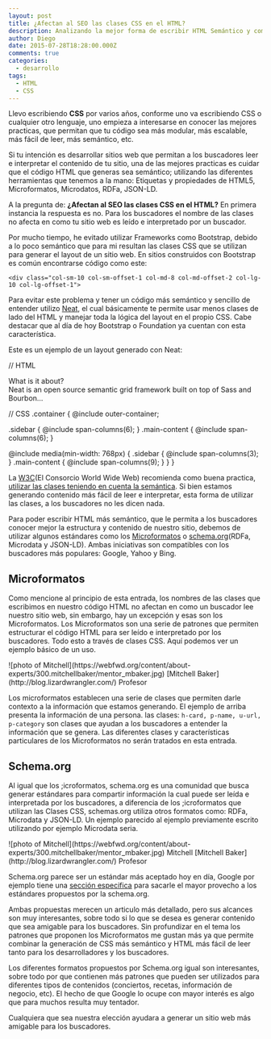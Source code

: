 ```yaml
---
layout: post
title: ¿Afectan al SEO las clases CSS en el HTML?
description: Analizando la mejor forma de escribir HTML Semántico y como CSS puede interferir en este proceso.
author: Diego
date: 2015-07-28T18:28:00.000Z
comments: true
categories:
  - desarrollo
tags:
  - HTML
  - CSS
---
```


Llevo escribiendo **CSS** por varios a&ntilde;os, conforme uno va escribiendo CSS o cualquier otro lenguaje, uno empieza a interesarse en conocer las mejores practicas, que permitan que tu c&oacute;digo sea m&aacute;s modular, m&aacute;s escalable, m&aacute;s f&aacute;cil de leer, m&aacute;s sem&aacute;ntico, etc.

Si tu intenci&oacute;n es desarrollar sitios web que permitan a los buscadores leer e interpretar el contenido de tu sitio, una de las mejores practicas es cuidar que el c&oacute;digo HTML que generas sea sem&aacute;ntico; utilizando las diferentes herramientas que tenemos a la mano: Etiquetas y propiedades de HTML5, Microformatos, Microdatos, RDFa, JSON-LD.

A la pregunta de: **&iquest;Afectan al SEO las clases CSS en el HTML?** En primera instancia la respuesta es no. Para los buscadores el nombre de las clases no afecta en como tu sitio web es le&iacute;do e interpretado por un buscador.

Por mucho tiempo, he evitado utilizar Frameworks como Bootstrap, debido a lo poco sem&aacute;ntico que para mi resultan las clases CSS que se utilizan para generar el layout de un sitio web. En sitios construidos con Bootstrap es com&uacute;n encontrarse c&oacute;digo como este:

```
<div class="col-sm-10 col-sm-offset-1 col-md-8 col-md-offset-2 col-lg-10 col-lg-offset-1">
```

Para evitar este problema y tener un c&oacute;digo m&aacute;s sem&aacute;ntico y sencillo de entender utilizo [Neat](http://neat.bourbon.io/), el cual b&aacute;sicamente te permite usar menos clases de lado del HTML y manejar toda la l&oacute;gica del layout en el propio CSS. Cabe destacar que al d&iacute;a de hoy Bootstrap o Foundation ya cuentan con esta caracter&iacute;stica.

Este es un ejemplo de un layout generado con Neat:

<!--|%%|%7B%25%20highlight%20HTML%20linenos%25%7D|%%|-->

// HTML
<section><aside class="sidebar">What is it about?</aside><article class="main-content">Neat is an open source semantic grid framework built on top of Sass and Bourbon&hellip;</article></section>

// CSS .container { @include outer-container;

.sidebar { @include span-columns(6); } .main-content { @include span-columns(6); }

@include media(min-width: 768px) { .sidebar { @include span-columns(3); } .main-content { @include span-columns(9); } } }

<!--|%%|%7B%25%20endhighlight%20%25%7D|%%|-->

La [W3C](http://www.w3c.es/)(El Consorcio World Wide Web) recomienda como buena practica, [utilizar las clases teniendo en cuenta la sem&aacute;ntica](http://www.w3.org/QA/Tips/goodclassnames). Si bien estamos generando contenido m&aacute;s f&aacute;cil de leer e interpretar, esta forma de utilizar las clases, a los buscadores no les dicen nada.

Para poder escribir HTML m&aacute;s sem&aacute;ntico, que le permita a los buscadores conocer mejor la estructura y contenido de nuestro sitio, debemos de utilizar algunos est&aacute;ndares como los [Microformatos](http://microformats.org/) o [schema.org](http://schema.org/)(RDFa, Microdata y JSON-LD). Ambas iniciativas son compatibles con los buscadores m&aacute;s populares: Google, Yahoo y Bing.

## Microformatos

Como mencione al principio de esta entrada, los nombres de las clases que escribimos en nuestro c&oacute;digo HTML no afectan en como un buscador lee nuestro sitio web, sin embargo, hay un excepci&oacute;n y esas son los Microformatos. Los Microformatos son una serie de patrones que permiten estructurar el c&oacute;digo HTML para ser le&iacute;do e interpretado por los buscadores. Todo esto a trav&eacute;s de clases CSS. Aqu&iacute; podemos ver un ejemplo b&aacute;sico de un uso.

<!--|%%|%7B%25%20highlight%20HTML%20linenos%25%7D|%%|-->
<div class="h-card">![photo of Mitchell](https://webfwd.org/content/about-experts/300.mitchellbaker/mentor_mbaker.jpg) [Mitchell Baker](http://blog.lizardwrangler.com/) <span class="p-category">Profesor</span></div>

<!--|%%|%7B%25%20endhighlight%20%25%7D|%%|-->

Los microformatos establecen una serie de clases que permiten darle contexto a la informaci&oacute;n que estamos generando. El ejemplo de arriba presenta la informaci&oacute;n de una persona. las clases: `h-card, p-name, u-url, p-category` son clases que ayudan a los buscadores a entender la informaci&oacute;n que se genera. Las diferentes clases y caracter&iacute;sticas particulares de los Microformatos no ser&aacute;n tratados en esta entrada.

## Schema.org

Al igual que los ;icroformatos, schema.org es una comunidad que busca generar est&aacute;ndares para compartir informaci&oacute;n la cual puede ser le&iacute;da e interpretada por los buscadores, a diferencia de los ;icroformatos que utilizan las Clases CSS, schemas.org utiliza otros formatos como: RDFa, Microdata y JSON-LD. Un ejemplo parecido al ejemplo previamente escrito utilizando por ejemplo Microdata seria.

<!--|%%|%7B%25%20highlight%20HTML%20linenos%25%7D|%%|-->
<div itemscope="" itemtype="http://schema.org/Person">![photo of Mitchell](https://webfwd.org/content/about-experts/300.mitchellbaker/mentor_mbaker.jpg) <span itemprop="name">Mitchell</span> [Mitchell Baker](http://blog.lizardwrangler.com/) <span itemprop="jobTitle">Profesor</span></div>

<!--|%%|%7B%25%20endhighlight%20%25%7D|%%|-->

Schema.org parece ser un est&aacute;ndar m&aacute;s aceptado hoy en d&iacute;a, Google por ejemplo tiene una [secci&oacute;n especifica](https://developers.google.com/structured-data/) para sacarle el mayor provecho a los est&aacute;ndares propuestos por la schema.org.

Ambas propuestas merecen un articulo m&aacute;s detallado, pero sus alcances son muy interesantes, sobre todo si lo que se desea es generar contenido que sea amigable para los buscadores. Sin profundizar en el tema los patrones que proponen los Microformatos me gustan m&aacute;s ya que permite combinar la generaci&oacute;n de CSS m&aacute;s sem&aacute;ntico y HTML m&aacute;s f&aacute;cil de leer tanto para los desarrolladores y los buscadores.

Los diferentes formatos propuestos por Schema.org igual son interesantes, sobre todo por que contienen m&aacute;s patrones que pueden ser utilizados para diferentes tipos de contenidos (conciertos, recetas, informaci&oacute;n de negocio, etc). El hecho de que Google lo ocupe con mayor inter&eacute;s es algo que para muchos resulta muy tentador.

Cualquiera que sea nuestra elecci&oacute;n ayudara a generar un sitio web m&aacute;s amigable para los buscadores.